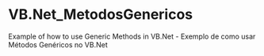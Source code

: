 # VB.Net_MetodosGenericos
Example of how to use Generic Methods in VB.Net - Exemplo de como usar Métodos Genéricos no VB.Net
